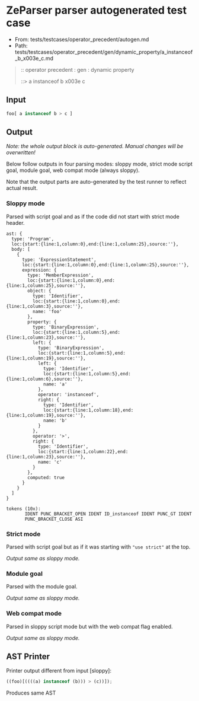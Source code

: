 # ZeParser parser autogenerated test case

- From: tests/testcases/operator_precedent/autogen.md
- Path: tests/testcases/operator_precedent/gen/dynamic_property/a_instanceof_b_x003e_c.md

> :: operator precedent : gen : dynamic property
>
> ::> a instanceof b x003e c

## Input


`````js
foo[ a instanceof b > c ]
`````

## Output

_Note: the whole output block is auto-generated. Manual changes will be overwritten!_

Below follow outputs in four parsing modes: sloppy mode, strict mode script goal, module goal, web compat mode (always sloppy).

Note that the output parts are auto-generated by the test runner to reflect actual result.

### Sloppy mode

Parsed with script goal and as if the code did not start with strict mode header.

`````
ast: {
  type: 'Program',
  loc:{start:{line:1,column:0},end:{line:1,column:25},source:''},
  body: [
    {
      type: 'ExpressionStatement',
      loc:{start:{line:1,column:0},end:{line:1,column:25},source:''},
      expression: {
        type: 'MemberExpression',
        loc:{start:{line:1,column:0},end:{line:1,column:25},source:''},
        object: {
          type: 'Identifier',
          loc:{start:{line:1,column:0},end:{line:1,column:3},source:''},
          name: 'foo'
        },
        property: {
          type: 'BinaryExpression',
          loc:{start:{line:1,column:5},end:{line:1,column:23},source:''},
          left: {
            type: 'BinaryExpression',
            loc:{start:{line:1,column:5},end:{line:1,column:19},source:''},
            left: {
              type: 'Identifier',
              loc:{start:{line:1,column:5},end:{line:1,column:6},source:''},
              name: 'a'
            },
            operator: 'instanceof',
            right: {
              type: 'Identifier',
              loc:{start:{line:1,column:18},end:{line:1,column:19},source:''},
              name: 'b'
            }
          },
          operator: '>',
          right: {
            type: 'Identifier',
            loc:{start:{line:1,column:22},end:{line:1,column:23},source:''},
            name: 'c'
          }
        },
        computed: true
      }
    }
  ]
}

tokens (10x):
       IDENT PUNC_BRACKET_OPEN IDENT ID_instanceof IDENT PUNC_GT IDENT
       PUNC_BRACKET_CLOSE ASI
`````

### Strict mode

Parsed with script goal but as if it was starting with `"use strict"` at the top.

_Output same as sloppy mode._

### Module goal

Parsed with the module goal.

_Output same as sloppy mode._

### Web compat mode

Parsed in sloppy script mode but with the web compat flag enabled.

_Output same as sloppy mode._

## AST Printer

Printer output different from input [sloppy]:

````js
((foo)[((((a) instanceof (b))) > (c))]);
````

Produces same AST
